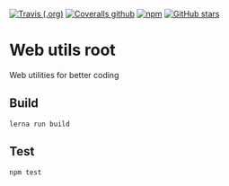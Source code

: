 [![Travis (.org)](https://img.shields.io/travis/shedevro/web-utils?style=flat-square)](https://travis-ci.org/Shedevro/web-utils)
[![Coveralls github](https://img.shields.io/coveralls/github/Shedevro/web-utils?style=flat-square)](https://coveralls.io/github/Shedevro/web-utils)
[![npm](https://img.shields.io/npm/dm/@shedevro/web-utils?color=orange&style=flat-square)](https://www.npmjs.com/package/@shedevro/web-utils)
[![GitHub stars](https://img.shields.io/github/stars/shedevro/web-utils?label=GitHub%20%E2%98%85&style=flat-square)](https://github.com/Shedevro/web-utils)


# Web utils root
Web utilities for better coding


## Build
`lerna run build`


## Test
`npm test`
